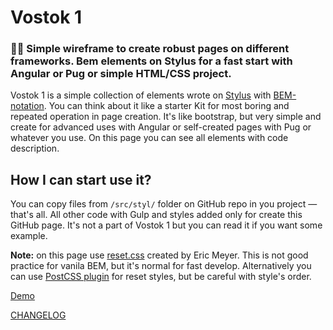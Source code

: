 # Vostok 1

### 👩‍🚀 Simple wireframe to create robust pages on different frameworks. Bem elements on Stylus for a fast start with Angular or Pug or simple HTML/CSS project.

Vostok 1 is a simple collection of elements wrote on [Stylus](http://stylus-lang.com/) with [BEM-notation](https://en.bem.info/). You can think about it like a starter Kit for most boring and repeated operation in page creation. It's like bootstrap, but very simple and create for advanced uses with Angular or self-created pages with Pug or whatever you use. On this page you can see all elements with code description.

## How I can start use it?

You can copy files from `/src/styl/` folder on GitHub repo in you project — that's all. All other code with Gulp and styles added only for create this GitHub page. It's not a part of Vostok 1 but you can read it if you want some example. 

**Note:** on this page use [reset.css](https://github.com/shannonmoeller/reset-css) created by Eric Meyer. This is not good practice for vanila BEM, but it's normal for fast develop. Alternatively you can use [PostCSS plugin](https://github.com/maximkoretskiy/postcss-initial) for reset styles, but be careful with style's order.

[Demo](https://akalightowl.github.io/vostok1/)

[CHANGELOG](https://github.com/akalightowl/vostok1/blob/master/CHANGELOG.md) 